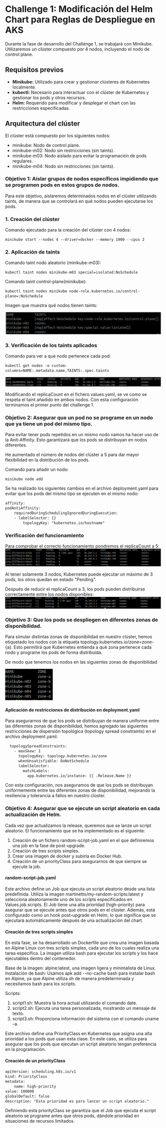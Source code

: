 # Challenge 1: Modificación del Helm Chart para Reglas de Despliegue en AKS
Durante la fase de desarrollo del Challenge 1, se trabajará con Minikube. Utilizaremos un clúster compuesto por 4 nodos, incluyendo el nodo de control plane.

## Requisitos previos
- **Minikube:** Utilizado para crear y gestionar clústeres de Kubernetes localmente.
- **kubectl:** Necesario para interactuar con el clúster de Kubernetes y gestionar los pods y otros recursos.
- **Helm:** Requerido para modificar y desplegar el chart con las restricciones especificadas.


## Arquitectura del clúster
El clúster está compuesto por los siguientes nodos:

* minikube: Nodo de control plane.
* minikube-m02: Nodo sin restricciones (sin taints).
* minikube-m03: Nodo aislado para evitar la programación de pods regulares.
* minikube-m04: Nodo sin restricciones (sin taints).


### Objetivo 1: Aislar grupos de nodos específicos impidiendo que se programen pods en estos grupos de nodos.

Para este objetivo, aislaremos determinados nodos en el clúster utilizando taints, de manera que se controlará en qué nodos pueden ejecutarse los pods.

### 1. Creación del clúster 

Comando ejecutado para la creación del clúster con 4 nodos:

    minikube start --nodes 4 --driver=docker --memory 1900 --cpus 2

### 2. Aplicación de taints

Comando taint nodo aleatorio (minikube-m03):

    kubectl taint nodes minikube-m03 special=isolated:NoSchedule

Comando taint control-plane(minikube):

    kubectl taint nodes minikube node-role.kubernetes.io/control-plane=:NoSchedule

Imagen que muestra qué nodos tienen taints:

![Alt text](./images/taints.png)

### 3. Verificación de los taints aplicados

Comando para ver a que nodo pertenece cada pod:

    kubectl get nodes -o custom-columns=NAME:.metadata.name,TAINTS:.spec.taints

![Alt text](./images/pods_node.png)

Modificando el replicaCount en el fichero values.yaml, se ve como se respeta el taint añadido en ambos nodos.
Con esta configuración terminamos el primer punto del challenge 1.

### Objetivo 2:  Asegurar que un pod no se programe en un nodo que ya tiene un pod del mismo tipo.

Para evitar tener pods repetidos en un mismo nodo vamos ha hacer uso de la Anit-Affinity. Esto garantizará que los pods se distribuyan en nodos diferentes.

He aumentado el número de nodos del clúster a 5 para dar mayor flexibilidad en la distribución de los pods.

Comando para añadir un nodo:

    minikube node add

Se ha realizado los siguientes cambios en el archivo deployment.yaml para evitar que los pods del mismo tipo se ejecuten en el mismo nodo:

    affinity:
    podAntiAffinity:
        requiredDuringSchedulingIgnoredDuringExecution:
        - labelSelector: {}
            topologyKey: "kubernetes.io/hostname"

### Verificación del funcionamiento

Para comprobar el correcto funcionamiento pondremos el replicaCount a 5:
![Alt text](./images/pods_affinity.png)

Al tener solamente 3 nodos, Kubernetes puede ejecutar un máximo de 3 pods, los otros quedan en estado "Pending".

Después de reducir el replicaCount a 3, los pods pueden distribuirse correctamente entre los nodos disponibles:
![Alt text](./images/pods_affinity_fine.png)


### Objetivo 3: Que los pods se despliegen en diferentes zonas de disponibilidad.

Para simular distintas zonas de disponibilidad en nuestro clúster, hemos etiquetado los nodos con la etiqueta topology.kubernetes.io/zone=zone-{a}. Esto permitirá que Kubernetes entienda a qué zona pertenece cada nodo y programe los pods de forma distribuida.

De modo que tenemos los nodos en las siguientes zonas de disponibilidad

![Alt text](./images/nodes-AZ.png)

#### Aplicación de restricciones de distribución en deployment.yaml
Para asegurarnos de que los pods se distribuyan de manera uniforme entre las diferentes zonas de disponibilidad, hemos agregado las siguientes restricciones de dispersión topológica (topology spread constraints) en el archivo deployment.yaml:

      topologySpreadConstraints:
        - maxSkew: 1
          topologyKey: topology.kubernetes.io/zone
          whenUnsatisfiable: DoNotSchedule
          labelSelector:
            matchLabels:
              app.kubernetes.io/instance: {{ .Release.Name }} 

Con esta configuración, nos aseguramos de que los pods se distribuyan uniformemente entre las diferentes zonas de disponibilidad, mejorando la resiliencia y tolerancia a fallos en nuestro clúster.


### Objetivo 4: Asegurar que se ejecute un script aleatorio en cada actualización de Helm.
Cada vez que actualizamos la release, queremos que se lanze un script aleatorio. El funcionamiento que se ha implementado es el sigueinte:

1. Creación de un fichero random-script-job.yaml en el que definiremos una job en la fase de post-upgrade.
2. Creación de tres scripts simples.
3. Crear una imagen de docker y subirla en Docker Hub.
4. Creación de un priorityClass para asegurarnos de que siempre se ejecute la job.

#### random-script-job.yaml
Este archivo define un Job que ejecuta un script aleatorio desde una lista predefinida. Utiliza la imagen martinetto/my-random-scripts:latest y selecciona aleatoriamente uno de los scripts especificados en Values.job.scripts. El Job tiene una alta prioridad (high-priority) para asegurar que se ejecute antes que otros pods en el clúster. Además, está configurado como un hook post-upgrade en Helm, lo que significa que se ejecutará automáticamente después de una actualización del chart.

#### Creación de tres scripts simples
En esta fase, se ha desarrollado un Dockerfile que crea una imagen basada en Alpine Linux con tres scripts simples, cada uno de los cuales realiza una tarea específica. La imagen utiliza bash para ejecutar los scripts y los hace ejecutables dentro del contenedor.

Base de la imagen: alpine:latest, una imagen ligera y minimalista de Linux.
Instalación de bash: Usamos apk add --no-cache bash para instalar bash en Alpine, ya que Alpine utiliza sh de manera predeterminada y necesitamos bash para los scripts.

Scripts:
1. script1.sh: Muestra la hora actual utilizando el comando date.
2. script2.sh: Ejecuta una tarea personalizada, mostrando un mensaje de texto.
3. script3.sh: Proporciona información del sistema con el comando uname -a.

Este archivo define una PriorityClass en Kubernetes que asigna una alta prioridad a los pods que usan esta clase. En este caso, se utiliza para asegurar que los pods que ejecutan un script aleatorio tengan preferencia en la programación.

#### Creación de un priorityClass

    apiVersion: scheduling.k8s.io/v1
    kind: PriorityClass
    metadata:
        name: high-priority
    value: 100000
    globalDefault: false
    description: "Esta prioridad es para lanzar un script aleatorio."

Definiendo esta priorityClass se garantiza que el Job que ejecuta el script aleatorio se programe antes que otros pods, dándole prioridad en situaciones de recursos limitados.
